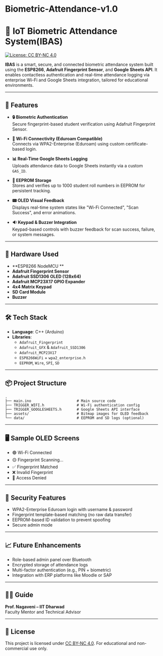 # Biometric-Attendance-v1.0
# 🧠 IoT Biometric Attendance System(IBAS)

[![License: CC BY-NC 4.0](https://img.shields.io/badge/License-CC%20BY--NC%204.0-lightgrey.svg)](https://creativecommons.org/licenses/by-nc/4.0/)

**IBAS** is a smart, secure, and connected biometric attendance system built using the **ESP8266**, **Adafruit Fingerprint Sensor**, and **Google Sheets API**. It enables contactless authentication and real-time attendance logging via enterprise Wi-Fi and Google Sheets integration, tailored for educational environments.

---

## 🚀 Features

- **🔒 Biometric Authentication**  
  Secure fingerprint-based student verification using Adafruit Fingerprint Sensor.

- **📡 Wi-Fi Connectivity (Eduroam Compatible)**  
  Connects via WPA2-Enterprise (Eduroam) using custom certificate-based login.

- **📊 Real-Time Google Sheets Logging**  
  Uploads attendance data to Google Sheets instantly via a custom `GAS_ID`.

- **🧠 EEPROM Storage**  
  Stores and verifies up to 1000 student roll numbers in EEPROM for persistent tracking.

- **📟 OLED Visual Feedback**  
  Displays real-time system states like "Wi-Fi Connected", "Scan Success", and error animations.

- **🔉 Keypad & Buzzer Integration**  
  Keypad-based controls with buzzer feedback for scan success, failure, or system messages.

---

## 🔧 Hardware Used

- **ESP8266 NodeMCU **  
- **Adafruit Fingerprint Sensor**  
- **Adafruit SSD1306 OLED (128x64)**  
- **Adafruit MCP23X17 GPIO Expander**  
- **4x4 Matrix Keypad**  
- **SD Card Module**
- **Buzzer**

---

## 🛠 Tech Stack

- **Language**: C++ (Arduino)
- **Libraries**:  
  - `Adafruit_Fingerprint`  
  - `Adafruit_GFX` & `Adafruit_SSD1306`  
  - `Adafruit_MCP23X17`  
  - `ESP8266WiFi` + `wpa2_enterprise.h`  
  - `EEPROM`, `Wire`, `SPI`, `SD`  

---
## 📦 Project Structure

```
.
├── main.ino                     # Main source code
├── TRIGGER_WIFI.h               # Wi-Fi authentication config
├── TRIGGER_GOOGLESHEETS.h       # Google Sheets API interface
├── assets/                      # Bitmap images for OLED feedback
└── data/                        # EEPROM and SD logs (optional)
```
---

## 🖥 Sample OLED Screens

- 🟢 Wi-Fi Connected  
- 🟡 Fingerprint Scanning...  
- ✅ Fingerprint Matched  
- ❌ Invalid Fingerprint  
- 🚫 Access Denied

---

## 🔐 Security Features

- WPA2-Enterprise Eduroam login with username & password  
- Fingerprint template-based matching (no raw data transfer)  
- EEPROM-based ID validation to prevent spoofing  
- Secure admin mode

---

## 📈 Future Enhancements

- Role-based admin panel over Bluetooth  
- Encrypted storage of attendance logs  
- Multi-factor authentication (e.g., PIN + biometric)  
- Integration with ERP platforms like Moodle or SAP

---

## 🧑‍🏫 Guide

**Prof. Nagaveni – IIT Dharwad**  
Faculty Mentor and Technical Advisor

---

## 📄 License

This project is licensed under [CC BY-NC 4.0](https://creativecommons.org/licenses/by-nc/4.0/). For educational and non-commercial use only.
